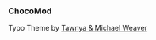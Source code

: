 ### ChocoMod

Typo Theme by [Tawnya & Michael Weaver][1]

[1]: http://www.tminuszero.com/ "TminusZero.com"
